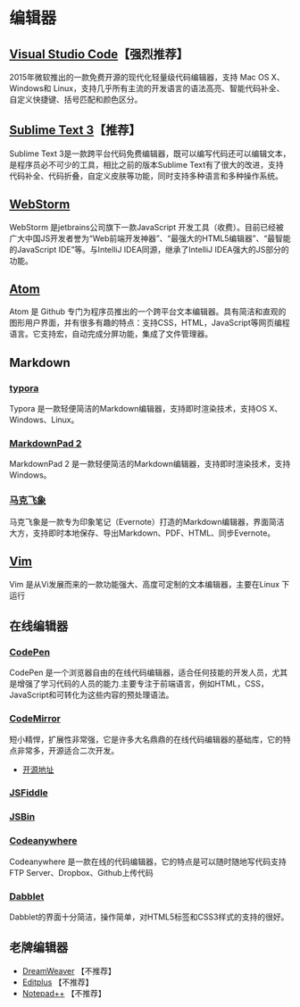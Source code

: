 # 编辑器

## [Visual Studio Code](https://code.visualstudio.com)【强烈推荐】

2015年微软推出的一款免费开源的现代化轻量级代码编辑器，支持 Mac OS X、Windows和 Linux，支持几乎所有主流的开发语言的语法高亮、智能代码补全、自定义快捷键、括号匹配和颜色区分。

## [Sublime Text 3](http://www.sublimetext.com/3)【推荐】

Sublime Text 3是一款跨平台代码免费编辑器，既可以编写代码还可以编辑文本，是程序员必不可少的工具，相比之前的版本Sublime Text有了很大的改进，支持代码补全、代码折叠，自定义皮肤等功能，同时支持多种语言和多种操作系统。

## [WebStorm](https://www.jetbrains.com/webstorm/download/)

WebStorm 是jetbrains公司旗下一款JavaScript 开发工具（收费）。目前已经被广大中国JS开发者誉为“Web前端开发神器”、“最强大的HTML5编辑器”、“最智能的JavaScript IDE”等。与IntelliJ IDEA同源，继承了IntelliJ IDEA强大的JS部分的功能。

## [Atom](https://atom.io/)

Atom 是 Github 专门为程序员推出的一个跨平台文本编辑器。具有简洁和直观的图形用户界面，并有很多有趣的特点：支持CSS，HTML，JavaScript等网页编程语言。它支持宏，自动完成分屏功能，集成了文件管理器。

## Markdown

### [typora](https://typora.io/)

Typora 是一款轻便简洁的Markdown编辑器，支持即时渲染技术，支持OS X、Windows、Linux。

### [MarkdownPad 2](http://markdownpad.com/download.html)

MarkdownPad 2 是一款轻便简洁的Markdown编辑器，支持即时渲染技术，支持Windows。

### [马克飞象](https://maxiang.io/)

马克飞象是一款专为印象笔记（Evernote）打造的Markdown编辑器，界面简洁大方，支持即时本地保存、导出Markdown、PDF、HTML、同步Evernote。

## [Vim](https://www.vim.org/)

Vim 是从Vi发展而来的一款功能强大、高度可定制的文本编辑器，主要在Linux 下运行

## 在线编辑器

### [CodePen](http://codepen.io/)

CodePen 是一个浏览器自由的在线代码编辑器，适合任何技能的开发人员，尤其是增强了学习代码的人员的能力.主要专注于前端语言，例如HTML，CSS，JavaScript和可转化为这些内容的预处理语法。

### [CodeMirror](https://codemirror.net/)

短小精悍，扩展性非常强，它是许多大名鼎鼎的在线代码编辑器的基础库，它的特点非常多，开源适合二次开发。

- [开源地址](https://github.com/codemirror/CodeMirror/)

### [JSFiddle](https://jsfiddle.net/)

### [JSBin](http://jsbin.com/)

### [Codeanywhere](https://codeanywhere.com/)

Codeanywhere 是一款在线的代码编辑器，它的特点是可以随时随地写代码支持FTP Server、Dropbox、Github上传代码

### [Dabblet](http://dabblet.com/)

Dabblet的界面十分简洁，操作简单，对HTML5标签和CSS3样式的支持的很好。

## 老牌编辑器

- [DreamWeaver](https://www.adobe.com/ca/products/dreamweaver.html) 【不推荐】
- [Editplus](https://www.editplus.com/) 【不推荐】
- [Notepad++](https://notepad-plus-plus.org/)  【不推荐】
